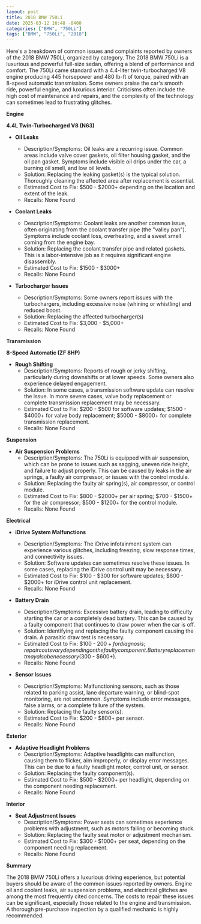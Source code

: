 ```yaml
---
layout: post
title: 2018 BMW 750Li
date: 2025-03-12 16:48 -0400
categories: ["BMW", "750Li"]
tags: ["BMW", "750Li", "2018"]
---
```

Here's a breakdown of common issues and complaints reported by owners of the 2018 BMW 750Li, organized by category. The 2018 BMW 750Li is a luxurious and powerful full-size sedan, offering a blend of performance and comfort. The 750Li came standard with a 4.4-liter twin-turbocharged V8 engine producing 445 horsepower and 480 lb-ft of torque, paired with an 8-speed automatic transmission. Some owners praise the car's smooth ride, powerful engine, and luxurious interior. Criticisms often include the high cost of maintenance and repairs, and the complexity of the technology can sometimes lead to frustrating glitches.

**Engine**

**4.4L Twin-Turbocharged V8 (N63)**

*   **Oil Leaks**
    *   Description/Symptoms: Oil leaks are a recurring issue. Common areas include valve cover gaskets, oil filter housing gasket, and the oil pan gasket. Symptoms include visible oil drips under the car, a burning oil smell, and low oil levels.
    *   Solution: Replacing the leaking gasket(s) is the typical solution. Thoroughly cleaning the affected area after replacement is essential.
    *   Estimated Cost to Fix: $500 - $2000+ depending on the location and extent of the leak.
    * Recalls: None Found

*   **Coolant Leaks**
    *   Description/Symptoms: Coolant leaks are another common issue, often originating from the coolant transfer pipe (the "valley pan"). Symptoms include coolant loss, overheating, and a sweet smell coming from the engine bay.
    *   Solution: Replacing the coolant transfer pipe and related gaskets. This is a labor-intensive job as it requires significant engine disassembly.
    *   Estimated Cost to Fix: $1500 - $3000+
    * Recalls: None Found

*   **Turbocharger Issues**
    * Description/Symptoms: Some owners report issues with the turbochargers, including excessive noise (whining or whistling) and reduced boost.
    * Solution: Replacing the affected turbocharger(s)
    * Estimated Cost to Fix: $3,000 - $5,000+
    * Recalls: None Found

**Transmission**

**8-Speed Automatic (ZF 8HP)**

*   **Rough Shifting**
    *   Description/Symptoms: Reports of rough or jerky shifting, particularly during downshifts or at lower speeds. Some owners also experience delayed engagement.
    *   Solution: In some cases, a transmission software update can resolve the issue. In more severe cases, valve body replacement or complete transmission replacement may be necessary.
    *   Estimated Cost to Fix: $200 - $500 for software updates; $1500 - $4000+ for valve body replacement; $5000 - $8000+ for complete transmission replacement.
    * Recalls: None Found

**Suspension**

*   **Air Suspension Problems**
    *   Description/Symptoms: The 750Li is equipped with air suspension, which can be prone to issues such as sagging, uneven ride height, and failure to adjust properly. This can be caused by leaks in the air springs, a faulty air compressor, or issues with the control module.
    *   Solution: Replacing the faulty air spring(s), air compressor, or control module.
    *   Estimated Cost to Fix: $800 - $2000+ per air spring; $700 - $1500+ for the air compressor; $500 - $1200+ for the control module.
    * Recalls: None Found

**Electrical**

*   **iDrive System Malfunctions**
    *   Description/Symptoms: The iDrive infotainment system can experience various glitches, including freezing, slow response times, and connectivity issues.
    *   Solution: Software updates can sometimes resolve these issues. In some cases, replacing the iDrive control unit may be necessary.
    *   Estimated Cost to Fix: $100 - $300 for software updates; $800 - $2000+ for iDrive control unit replacement.
    * Recalls: None Found

*   **Battery Drain**
    *   Description/Symptoms: Excessive battery drain, leading to difficulty starting the car or a completely dead battery. This can be caused by a faulty component that continues to draw power when the car is off.
    *   Solution: Identifying and replacing the faulty component causing the drain. A parasitic draw test is necessary.
    *   Estimated Cost to Fix: $100 - $200+ for diagnosis; repair costs vary depending on the faulty component. Battery replacement may also be necessary ($300 - $600+).
    * Recalls: None Found

*   **Sensor Issues**
    *   Description/Symptoms: Malfunctioning sensors, such as those related to parking assist, lane departure warning, or blind-spot monitoring, are not uncommon. Symptoms include error messages, false alarms, or a complete failure of the system.
    *   Solution: Replacing the faulty sensor(s).
    *   Estimated Cost to Fix: $200 - $800+ per sensor.
    * Recalls: None Found

**Exterior**

*   **Adaptive Headlight Problems**
    *   Description/Symptoms: Adaptive headlights can malfunction, causing them to flicker, aim improperly, or display error messages. This can be due to a faulty headlight motor, control unit, or sensor.
    *   Solution: Replacing the faulty component(s).
    *   Estimated Cost to Fix: $500 - $2000+ per headlight, depending on the component needing replacement.
    * Recalls: None Found

**Interior**

*   **Seat Adjustment Issues**
    *   Description/Symptoms: Power seats can sometimes experience problems with adjustment, such as motors failing or becoming stuck.
    *   Solution: Replacing the faulty seat motor or adjustment mechanism.
    *   Estimated Cost to Fix: $300 - $1000+ per seat, depending on the component needing replacement.
    * Recalls: None Found

**Summary**

The 2018 BMW 750Li offers a luxurious driving experience, but potential buyers should be aware of the common issues reported by owners. Engine oil and coolant leaks, air suspension problems, and electrical glitches are among the most frequently cited concerns. The costs to repair these issues can be significant, especially those related to the engine and transmission. A thorough pre-purchase inspection by a qualified mechanic is highly recommended.

